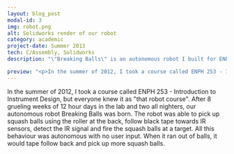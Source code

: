 ```yaml
---
layout: blog_post
modal-id: 3
img: robot.png
alt: Solidworks render of our robot
category: academic
project-date: Summer 2013
tech: C/Assembly, Solidworks
description: "\"Breaking Balls\" is an autonomous robot I built for ENPH 253. The robot was able to pick up squash balls using the roller at the back, follow black tape towards IR sensors, detect the IR signal and fire the squash balls at a target. All this behaviour was autonomous with no user input. When it ran out of balls, it would tape follow back and pick up more squash balls."

preview: "<p>In the summer of 2012, I took a course called ENPH 253 - Introduction to Instrument Design, but everyone knew it as \"that robot course\". After 8 grueling weeks of 12 hour days in the lab and two all nighters, our autonomous robot \"Breaking Balls\" was born. The robot was able to pick up squash balls using the roller at the back, follow black tape towards IR sensors, detect the IR signal and fire the squash balls at a target. All this behaviour was autonomous with no user input. When it ran out of balls, it would tape follow back and pick up more squash balls.</p>"
---
```

<p>In the summer of 2012, I took a course called ENPH 253 - Introduction to Instrument Design, but everyone knew it as "that robot course". After 8 grueling weeks of 12 hour days in the lab and two all nighters, our autonomous robot Breaking Balls was born. The robot was able to pick up squash balls using the roller at the back, follow black tape towards IR sensors, detect the IR signal and fire the squash balls at a target. All this behaviour was autonomous with no user input. When it ran out of balls, it would tape follow back and pick up more squash balls.</p>